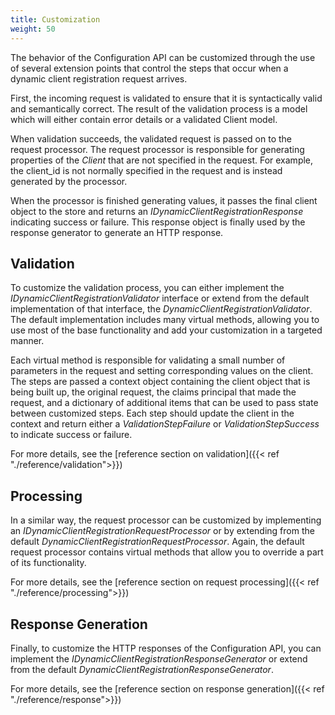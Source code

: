 ```yaml
---
title: Customization
weight: 50
---
```


The behavior of the Configuration API can be customized through the use of several extension points that control the steps that occur when a dynamic client registration request arrives.

First, the incoming request is validated to ensure that it is syntactically valid and semantically correct. The result of the validation process is a model which will either contain error details or a validated Client model.

When validation succeeds, the validated request is passed on to the request processor. The request processor is responsible for generating properties of the *Client* that are not specified in the request. For example, the client_id is not normally specified in the request and is instead generated by the processor. 

When the processor is finished generating values, it passes the final client object to the store and returns an *IDynamicClientRegistrationResponse* indicating success or failure. This response object is finally used by the response generator to generate an HTTP response. 

## Validation
To customize the validation process, you can either implement the *IDynamicClientRegistrationValidator* interface or extend from the default implementation of that interface, the *DynamicClientRegistrationValidator*. The default implementation includes many virtual methods, allowing you to use most of the base functionality and add your customization in a targeted manner.

Each virtual method is responsible for validating a small number of parameters in the request and setting corresponding values on the client. The steps are passed a context object containing the client object that is being built up, the original request, the claims principal that made the request, and a dictionary of additional items that can be used to pass state between customized steps. Each step should update the client in the context and return either a *ValidationStepFailure* or *ValidationStepSuccess* to indicate success or failure.

For more details, see the [reference section on validation]({{< ref "./reference/validation">}})

## Processing
In a similar way, the request processor can be customized by implementing an *IDynamicClientRegistrationRequestProcessor* or by extending from the default *DynamicClientRegistrationRequestProcessor*. Again, the default request processor contains virtual methods that allow you to override a part of its functionality.

For more details, see the [reference section on request processing]({{< ref "./reference/processing">}})

## Response Generation
Finally, to customize the HTTP responses of the Configuration API, you can implement the *IDynamicClientRegistrationResponseGenerator* or extend from the default *DynamicClientRegistrationResponseGenerator*. 

For more details, see the [reference section on response generation]({{< ref "./reference/response">}})